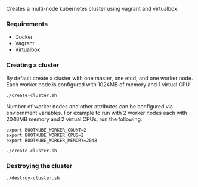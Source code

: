 Creates a multi-node kubernetes cluster using vagrant and virtualbox.

### Requirements
- Docker
- Vagrant
- Virtualbox

### Creating a cluster

By default create a cluster with one master, one etcd, and one worker node. Each worker node is configured with 1024MB of memory and 1 virtual CPU.

```
./create-cluster.sh
```

Number of worker nodes and other attributes can be configured via enviornment variables. For example to run with 2 worker nodes each with 2048MB memory and 2 virtual CPUs, run the following:

```
export BOOTKUBE_WORKER_COUNT=2
export BOOTKUBE_WORKER_CPUS=2
export BOOTKUBE_WORKER_MEMORY=2048

./create-cluster.sh
```

### Destroying the cluster

```
./destroy-cluster.sh
```
